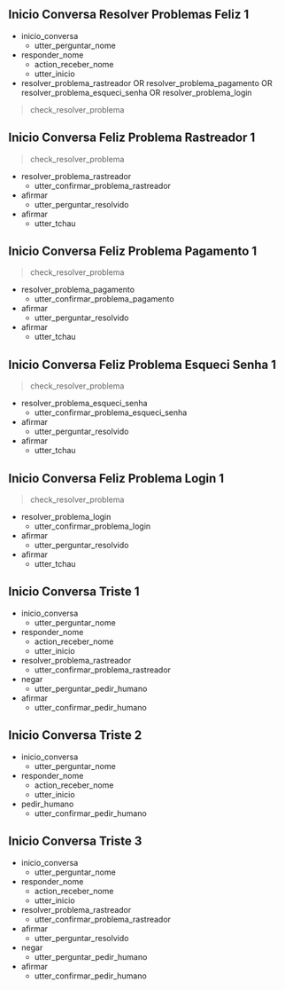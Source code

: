 ## Inicio Conversa Resolver Problemas Feliz 1
* inicio_conversa
    - utter_perguntar_nome
* responder_nome
    - action_receber_nome
    - utter_inicio
* resolver_problema_rastreador OR resolver_problema_pagamento OR resolver_problema_esqueci_senha OR resolver_problema_login
> check_resolver_problema

## Inicio Conversa Feliz Problema Rastreador 1
> check_resolver_problema 
* resolver_problema_rastreador
    - utter_confirmar_problema_rastreador
* afirmar
    - utter_perguntar_resolvido
* afirmar
    - utter_tchau

## Inicio Conversa Feliz Problema Pagamento 1
> check_resolver_problema 
* resolver_problema_pagamento
    - utter_confirmar_problema_pagamento
* afirmar
    - utter_perguntar_resolvido
* afirmar
    - utter_tchau

## Inicio Conversa Feliz Problema Esqueci Senha 1
> check_resolver_problema 
* resolver_problema_esqueci_senha
    - utter_confirmar_problema_esqueci_senha
* afirmar
    - utter_perguntar_resolvido
* afirmar
    - utter_tchau

## Inicio Conversa Feliz Problema Login 1
> check_resolver_problema 
* resolver_problema_login
    - utter_confirmar_problema_login
* afirmar
    - utter_perguntar_resolvido
* afirmar
    - utter_tchau


## Inicio Conversa Triste 1
* inicio_conversa
    - utter_perguntar_nome
* responder_nome
    - action_receber_nome
    - utter_inicio  
* resolver_problema_rastreador
    - utter_confirmar_problema_rastreador
* negar
    - utter_perguntar_pedir_humano 
* afirmar
    - utter_confirmar_pedir_humano

## Inicio Conversa Triste 2
* inicio_conversa
    - utter_perguntar_nome
* responder_nome
    - action_receber_nome
    - utter_inicio 
* pedir_humano
    - utter_confirmar_pedir_humano


## Inicio Conversa Triste 3
* inicio_conversa
    - utter_perguntar_nome
* responder_nome
    - action_receber_nome
    - utter_inicio 
* resolver_problema_rastreador
    - utter_confirmar_problema_rastreador
* afirmar
    - utter_perguntar_resolvido
* negar
    - utter_perguntar_pedir_humano 
* afirmar
    - utter_confirmar_pedir_humano


